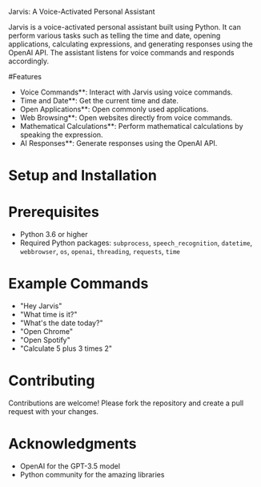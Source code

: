 Jarvis: A Voice-Activated Personal Assistant

Jarvis is a voice-activated personal assistant built using Python. It can perform various tasks such as telling the time and date, opening applications, calculating expressions, and generating responses using the OpenAI API. The assistant listens for voice commands and responds accordingly.

#Features

- Voice Commands**: Interact with Jarvis using voice commands.
- Time and Date**: Get the current time and date.
- Open Applications**: Open commonly used applications.
- Web Browsing**: Open websites directly from voice commands.
- Mathematical Calculations**: Perform mathematical calculations by speaking the expression.
- AI Responses**: Generate responses using the OpenAI API.

# Setup and Installation

# Prerequisites

- Python 3.6 or higher
- Required Python packages: `subprocess`, `speech_recognition`, `datetime`, `webbrowser`, `os`, `openai`, `threading`, `requests`, `time`


# Example Commands

- "Hey Jarvis"
- "What time is it?"
- "What's the date today?"
- "Open Chrome"
- "Open Spotify"
- "Calculate 5 plus 3 times 2"

# Contributing

Contributions are welcome! Please fork the repository and create a pull request with your changes.

# Acknowledgments

- OpenAI for the GPT-3.5 model
- Python community for the amazing libraries
